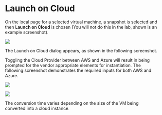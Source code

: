 # Launch on Cloud

On the local page for a selected virtual machine, a snapshot is selected and then **Launch on Cloud** is chosen (You will not do this in the lab, shown is an example screenshot).

![](https://lh4.googleusercontent.com/FRWrsA65F1pPz23TBNp6-WLweC0y6WCSWM0QAV7iZU1ePT8Vdpw_EHC_skQgRJXizQAiaUcBaGj_uOXJCExCxhpfAqknIZ7IeqOV-0s7wp7owMwF2QeCFhVaAuIuQ2ddPnXVMvOw)

The Launch on Cloud dialog appears, as shown in the following screenshot.

Toggling the Cloud Provider between AWS and Azure will result in being prompted for the vendor appropriate elements for instantiation. The following screenshot demonstrates the required inputs for both AWS and Azure.

![](https://lh6.googleusercontent.com/lLR86m_MwnDs1PdPjdOaWUQCJQXon4388iK_G03ha-wiere56wv83pVeQAx6EJHy6AtEwQnsvL43arqhCjajjTcLQmUFRCSb_08MblxNUpbWxC8McVlXjXrBoniXwfjzA9NcGn82)

![](https://lh3.googleusercontent.com/d9hCpdJYWzs8QxZq-s2x9yRIOhObC0IsoHXsbJCnVlEEHWABnO1OljdKhI8pSopJC1xbbuXFXK0GeqHcHFMnuOiYEfHN4tT9iSqSon-NH1cfa31jIqPX-YZ2UmxUTZM4YJynL0dp)

The conversion time varies depending on the size of the VM being converted into a cloud instance.